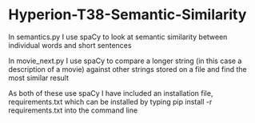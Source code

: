 # Hyperion-T38-Semantic-Similarity

In semantics.py I use spaCy to look at semantic similarity between individual words and short sentences

In movie_next.py I use spaCy to compare a longer string (in this case a description of a movie) against other strings stored on a file and find the most similar result

As both of these use spaCy I have included an installation file, requirements.txt which can be installed by typing pip install -r requirements.txt into the command line
